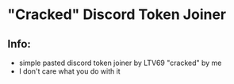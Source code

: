 # "Cracked" Discord Token Joiner

## Info:
- simple pasted discord token joiner by LTV69 "cracked" by me
- I don't care what you do with it

